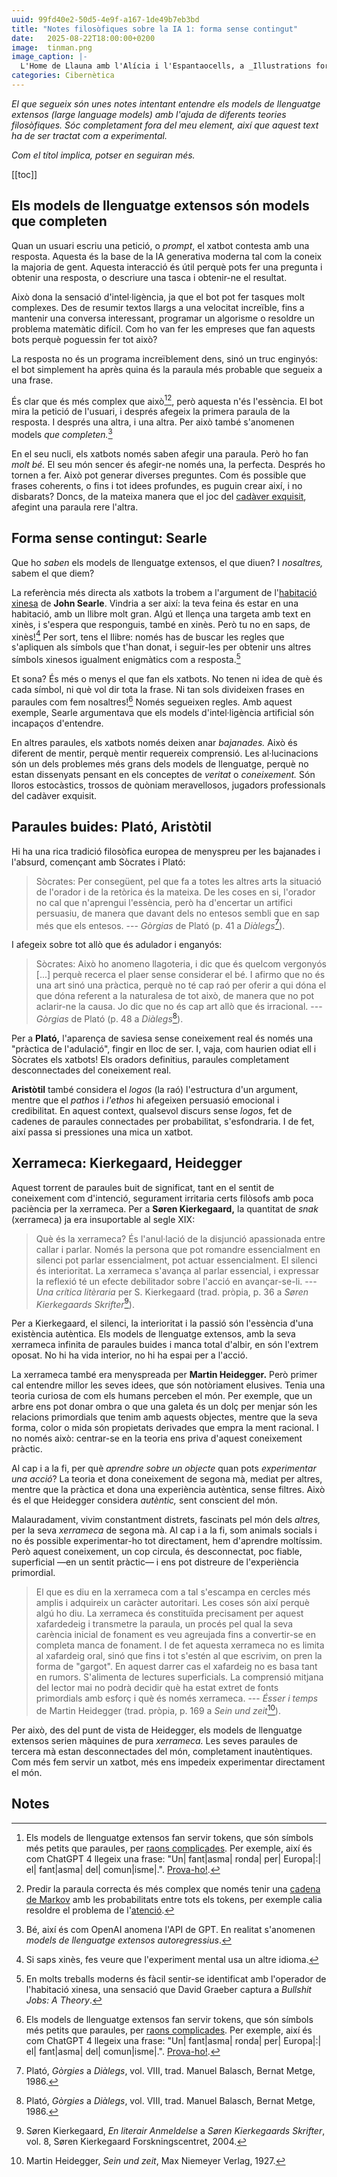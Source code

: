 ```yaml
---
uuid: 99fd40e2-50d5-4e9f-a167-1de49b7eb3bd
title: "Notes filosòfiques sobre la IA 1: forma sense contingut"
date:   2025-08-22T18:00:00+0200
image:  tinman.png
image_caption: |-
  L'Home de Llauna amb l'Alícia i l'Espantaocells, a _Illustrations for the Wonderful Wizard of Oz_ de [W. W. Denslow](https://en.wikipedia.org/wiki/W._W._Denslow) (1900).
categories: Cibernètica
---
```


_El que segueix són unes notes intentant entendre els models de llenguatge extensos (_large language models_) amb l'ajuda de diferents teories filosòfiques. Sóc completament fora del meu element, així que aquest text ha de ser tractat com a experimental._

_Com el títol implica, potser en seguiran més._

[[toc]]

## Els models de llenguatge extensos són models que completen

Quan un usuari escriu una petició, o _prompt_, el xatbot contesta amb una resposta. Aquesta és la base de la IA generativa moderna tal com la coneix la majoria de gent. Aquesta interacció és útil perquè pots fer una pregunta i obtenir una resposta, o descriure una tasca i obtenir-ne el resultat.

Això dona la sensació d'intel·ligència, ja que el bot pot fer tasques molt complexes. Des de resumir textos llargs a una velocitat increïble, fins a mantenir una conversa interessant, programar un algorisme o resoldre un problema matemàtic difícil. Com ho van fer les empreses que fan aquests bots perquè poguessin fer tot això?

La resposta no és un programa increïblement dens, sinó un truc enginyós: el bot simplement ha après quina és la paraula més probable que segueix a una frase.

És clar que és més complex que això[^tokens][^attention], però aquesta n'és l'essència. El bot mira la petició de l'usuari, i després afegeix la primera paraula de la resposta. I després una altra, i una altra. Per això també s'anomenen models _que completen._[^transformer]

En el seu nucli, els xatbots només saben afegir una paraula. Però ho fan _molt bé._ El seu món sencer és afegir-ne només una, la perfecta. Després ho tornen a fer. Això pot generar diverses preguntes. Com és possible que frases coherents, o fins i tot idees profundes, es puguin crear així, i no disbarats? Doncs, de la mateixa manera que el joc del [cadàver exquisit](https://ca.wikipedia.org/wiki/Cad%C3%A0ver_exquisit), afegint una paraula rere l'altra.

## Forma sense contingut: Searle

Que ho _saben_ els models de llenguatge extensos, el que diuen? I _nosaltres,_ sabem el que diem?

La referència més directa als xatbots la trobem a l'argument de l'[habitació xinesa](https://ca.wikipedia.org/wiki/Habitaci%C3%B3_xinesa) de **John Searle**. Vindria a ser així: la teva feina és estar en una habitació, amb un llibre molt gran. Algú et llença una targeta amb text en xinès, i s'espera que responguis, també en xinès. Però tu no en saps, de xinès![^xines] Per sort, tens el llibre: només has de buscar les regles que s'apliquen als símbols que t'han donat, i seguir-les per obtenir uns altres símbols xinesos igualment enigmàtics com a resposta.[^bullshitjobs]

Et sona? És més o menys el que fan els xatbots. No tenen ni idea de què és cada símbol, ni què vol dir tota la frase. Ni tan sols divideixen frases en paraules com fem nosaltres\![^tokens] Només segueixen regles. Amb aquest exemple, Searle argumentava que els models d'intel·ligència artificial són incapaços d'entendre.

En altres paraules, els xatbots només deixen anar _bajanades._ Això és diferent de mentir, perquè mentir requereix comprensió. Les al·lucinacions són un dels problemes més grans dels models de llenguatge, perquè no estan dissenyats pensant en els conceptes de _veritat_ o _coneixement._ Són lloros estocàstics, trossos de quòniam meravellosos, jugadors professionals del cadàver exquisit.

## Paraules buides: Plató, Aristòtil

Hi ha una rica tradició filosòfica europea de menyspreu per les bajanades i l'absurd, començant amb Sòcrates i Plató:

>Sòcrates: Per consegüent, pel que fa a totes les altres arts la situació de l'orador i de la retòrica és la mateixa. De les coses en si, l'orador no cal que n'aprengui l'essència, però ha d'encertar un artifici persuasiu, de manera que davant dels no entesos sembli que en sap més que els entesos.
>--- _Gòrgias_ de Plató (p. 41 a _Diàlegs_[^plato]).

I afegeix sobre tot allò que és adulador i enganyós:

>Sòcrates: Això ho anomeno llagoteria, i dic que és quelcom vergonyós \[...\] perquè recerca el plaer sense considerar el bé. I afirmo que no és una art sinó una pràctica, perquè no té cap raó per oferir a qui dóna el que dóna referent a la naturalesa de tot això, de manera que no pot aclarir-ne la causa. Jo dic que no és cap art allò que és irracional.
>--- _Gòrgias_ de Plató (p. 48 a _Diàlegs_[^plato]).

Per a **Plató,** l'aparença de saviesa sense coneixement real és només una "pràctica de l'adulació", fingir en lloc de ser. I, vaja, com haurien odiat ell i Sòcrates els xatbots! Els oradors definitius, paraules completament desconnectades del coneixement real.

**Aristòtil** també considera el _logos_ (la raó) l'estructura d'un argument, mentre que el _pathos_ i _l'ethos_ hi afegeixen persuasió emocional i credibilitat. En aquest context, qualsevol discurs sense _logos_, fet de cadenes de paraules connectades per probabilitat, s'esfondraria. I de fet, així passa si pressiones una mica un xatbot.

## Xerrameca: Kierkegaard, Heidegger

Aquest torrent de paraules buit de significat, tant en el sentit de coneixement com d'intenció, segurament irritaria certs filòsofs amb poca paciència per la xerrameca. Per a **Søren Kierkegaard,** la quantitat de _snak_ (xerrameca) ja era insuportable al segle XIX:

> Què és la xerrameca? És l'anul·lació de la disjunció apassionada entre callar i parlar. Només la persona que pot romandre essencialment en silenci pot parlar essencialment, pot actuar essencialment. El silenci és interioritat. La xerrameca s'avança al parlar essencial, i expressar la reflexió té un efecte debilitador sobre l'acció en avançar-se-li.
>--- _Una crítica litèraria_ per S. Kierkegaard (trad. pròpia, p. 36 a _Søren Kierkegaards Skrifter_[^kierkegaard]).

Per a Kierkegaard, el silenci, la interioritat i la passió són l'essència d'una existència autèntica. Els models de llenguatge extensos, amb la seva xerrameca infinita de paraules buides i manca total d'albir, en són l'extrem oposat. No hi ha vida interior, no hi ha espai per a l'acció.

La xerrameca també era menyspreada per **Martin Heidegger.** Però primer cal entendre millor les seves idees, que són notòriament elusives. Tenia una teoria curiosa de com els humans perceben el món. Per exemple, que un arbre ens pot donar ombra o que una galeta és un dolç per menjar són les relacions primordials que tenim amb aquests objectes, mentre que la seva forma, color o mida són propietats derivades que empra la ment racional. I no només això: centrar-se en la teoria ens priva d'aquest coneixement pràctic.

Al cap i a la fi, per què _aprendre sobre un objecte_ quan pots _experimentar una acció_? La teoria et dona coneixement de segona mà, mediat per altres, mentre que la pràctica et dona una experiència autèntica, sense filtres. Això és el que Heidegger considera _autèntic,_ sent conscient del món.

Malauradament, vivim constantment distrets, fascinats pel món dels _altres,_ per la seva _xerrameca_ de segona mà. Al cap i a la fi, som animals socials i no és possible experimentar-ho tot directament, hem d'aprendre moltíssim. Però aquest coneixement, un cop circula, és desconnectat, poc fiable, superficial —en un sentit pràctic— i ens pot distreure de l'experiència primordial.

> El que es diu en la xerrameca com a tal s'escampa en cercles més amplis i adquireix un caràcter autoritari. Les coses són així perquè algú ho diu. La xerrameca és constituïda precisament per aquest xafardedeig i transmetre la paraula, un procés pel qual la seva carència inicial de fonament es veu agreujada fins a convertir-se en completa manca de fonament. I de fet aquesta xerrameca no es limita al xafardeig oral, sinó que fins i tot s'estén al que escrivim, on pren la forma de "gargot". En aquest darrer cas el xafardeig no es basa tant en rumors. S'alimenta de lectures superficials. La comprensió mitjana del lector mai no podrà decidir què ha estat extret de fonts primordials amb esforç i què és només xerrameca.
>--- _Ésser i temps_ de Martin Heidegger (trad. pròpia, p. 169 a _Sein und zeit_[^heidegger]).

Per això, des del punt de vista de Heidegger, els models de llenguatge extensos serien màquines de pura _xerrameca._ Les seves paraules de tercera mà estan desconnectades del món, completament inautèntiques. Com més fem servir un xatbot, més ens impedeix experimentar directament el món.

## Notes

[^tokens]: Els models de llenguatge extensos fan servir tokens, que són símbols més petits que paraules, per [raons complicades](https://en.wikipedia.org/wiki/Large_language_model#Tokenization). Per exemple, així és com ChatGPT 4 llegeix una frase: "Un| fant|asma| ronda| per| Europa|:| el| fant|asma| del| comun|isme|.". [Prova-ho!](https://platform.openai.com/tokenizer).
[^attention]: Predir la paraula correcta és més complex que només tenir una [cadena de Markov](https://en.wikipedia.org/wiki/Markov_chain) amb les probabilitats entre tots els tokens, per exemple calia resoldre el problema de l'[atenció](https://en.wikipedia.org/wiki/Attention_Is_All_You_Need).
[^bullshitjobs]: En molts treballs moderns és fàcil sentir-se identificat amb l'operador de l'habitació xinesa, una sensació que David Graeber captura a _Bullshit Jobs: A Theory_.
[^transformer]: Bé, així és com OpenAI anomena l'API de GPT. En realitat s'anomenen _models de llenguatge extensos autoregressius_.
[^xines]: Si saps xinès, fes veure que l'experiment mental usa un altre idioma.
[^plato]: Plató, _Gòrgies_ a _Diàlegs_, vol. VIII, trad. Manuel Balasch, Bernat Metge, 1986.
[^kierkegaard]: Søren Kierkegaard, _En literair Anmeldelse_ a _Søren Kierkegaards Skrifter_, vol. 8, Søren Kierkegaard Forskningscentret, 2004.
[^heidegger]: Martin Heidegger, _Sein und zeit_, Max Niemeyer Verlag, 1927.
